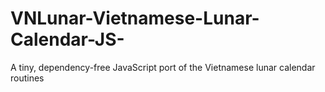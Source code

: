 # VNLunar-Vietnamese-Lunar-Calendar-JS-
A tiny, dependency-free JavaScript port of the Vietnamese lunar calendar routines
